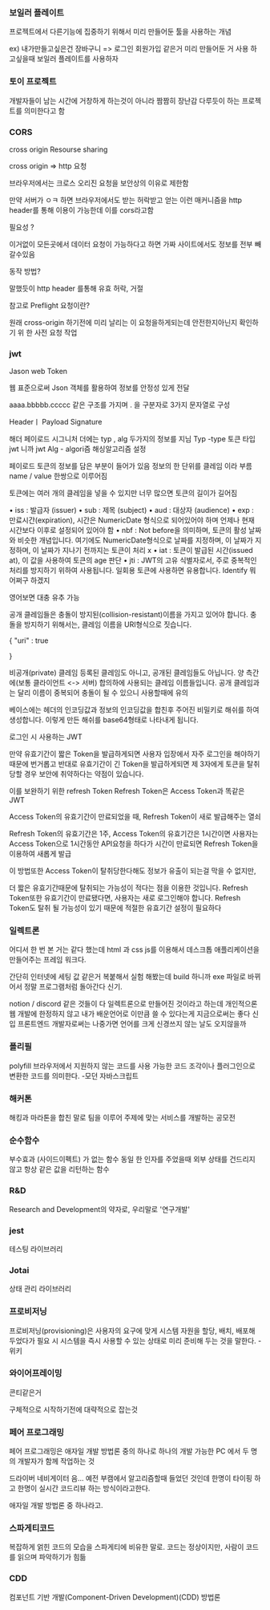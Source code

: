### 보일러 플레이트

프로젝트에서 다른기능에 집중하기 위해서 미리 만들어둔 툴을 사용하는 개념

ex) 내가만들고싶은건 장바구니 => 로그인 회원가입 같은거 미리 만들어둔 거 사용 하고싶을때 보일러 플레이트를 사용하자

### 토이 프로젝트

개발자들이 남는 시간에 거창하게 하는것이 아니라 짬짬히 장난감 다루듯이 하는 프로젝트를 의미한다고 함

### CORS

cross origin Resourse sharing

cross origin => http 요청

브라우저에서는 크로스 오리진 요청을 보안상의 이유로 제한함

만약 서버가 ㅇㅋ 하면 브라우저에서도 받는 허락받고 얻는 이런 매커니즘을 http header를 통해 이용이 가능한데 이를
cors라고함

필요성 ?

이거없이 모든곳에서 데이터 요청이 가능하다고 하면 가짜 사이트에서도 정보를 전부 빼갈수있음

동작 방법?

말했듯이 http header 를통해 유효 허락, 거절

참고로 Preflight 요청이란?

원래 cross-origin 하기전에 미리 날리는 이 요청을하게되는데 안전한지아닌지 확인하기 위 한 사전 요청 작업

### jwt

Jason web Token

웹 표준으로써
Json 객체를 활용하여 정보를 안정성 있게 전달

aaaa.bbbbb.ccccc 같은 구조를 가지며
. 을 구분자로 3가지 문자열로 구성

Headerㅣ
Payload
Signature

해더 페이로드 시그니처
더에는 typ , alg 두가지의 정보를 지님
Typ -type 토큰 타입 jwt 니까 jwt
Alg - algori즘 해싱알고리즘 설정

페이로드 토큰의 정보를 담은 부분이 들어가 있음
정보의 한 단위를 클레임 이라 부름 name / value 한쌍으로 이루어짐

토큰에는 여러 개의 클레임을 넣을 수 있지만 너무 많으면 토큰의 길이가 길어짐

• iss : 발급자 (issuer)
• sub : 제목 (subject)
• aud : 대상자 (audience)
• exp : 만료시간(expiration), 시간은 NumericDate 형식으로 되어있어야 하며 언제나 현재 시간보다 이후로 설정되어 있어야 함
• nbf : Not before을 의미하며, 토큰의 활성 날짜와 비슷한 개념입니다. 여기에도 NumericDate형식으로 날짜를 지정하며, 이 날짜가 지정하며, 이 날짜가 지나기 전까지는 토큰이 처리 x
• iat : 토큰이 발급된 시간(issued at), 이 값을 사용하여 토큰의 age 판단
• jti : JWT의 고유 식별자로서, 주로 중복적인 처리를 방지하기 위하여 사용됩니다. 일회용 토큰에 사용하면 유용합니다. Identify 뭐어쩌구 하겠지

영어보면 대충 유추 가능

공개 클레임들은 충돌이 방지된(collision-resistant)이름을 가지고 있어야 합니다. 충돌을 방지하기 위해서는, 클레임 이름을 URI형식으로 짓습니다.

{
"uri" : true

}

비공개(private) 클레임 등록된 클레임도 아니고, 공개된 클레임들도 아닙니다. 양 측간에(보통 클라이언트 <-> 서버) 합의하에 사용되는 클레임 이름들입니다. 공개 클레임과는 달리 이름이 중복되어 충돌이 될 수 있으니 사용할때에 유의

베이스에는
헤더의 인코딩값과 정보의 인코딩값을 합친후 주어진 비밀키로 해쉬를 하여 생성합니다. 이렇게 만든 해쉬를 base64형태로 나타내게 됩니다.

로그인 시 사용하는 JWT

만약 유효기간이 짧은 Token을 발급하게되면 사용자 입장에서 자주 로그인을 해야하기 때문에 번거롭고 반대로 유효기간이 긴 Token을 발급하게되면 제 3자에게 토큰을 탈취당할 경우 보안에 취약하다는 약점이 있습니다.

이를 보완하기 위한 refresh Token
Refresh Token은 Access Token과 똑같은 JWT

Access Token의 유효기간이 만료되었을 때, Refresh Token이 새로 발급해주는 열쇠

Refresh Token의 유효기간은 1주, Access Token의 유효기간은 1시간이면 사용자는 Access Token으로 1시간동안 API요청을 하다가 시간이 만료되면 Refresh Token을 이용하여 새롭게 발급

이 방법또한 Access Token이 탈취당한다해도 정보가 유출이 되는걸 막을 수 없지만,

더 짧은 유효기간때문에 탈취되는 가능성이 적다는 점을 이용한 것입니다. Refresh Token또한 유효기간이 만료됐다면, 사용자는 새로 로그인해야 합니다. Refresh Token도 탈취 될 가능성이 있기 때문에 적절한 유효기간 설정이 필요하다

### 일렉트론

어디서 한 번 본 거는 같다 했는데
html 과 css js를 이용해서 데스크톱 애플리케이션을 만들어주는 프레임 워크다.

간단히 인터넷에 세팅 값 같은거 복붙해서 실험 해봤는데 build 하니까 exe 파일로 바뀌어서 정말 프로그램처럼 돌아간다 신기.

notion / discord 같은 것들이 다 일렉트론으로 만들어진 것이라고 하는데 개인적으론 웹 개발에 한정하지 않고 내가 배운언어로 이만큼 쓸 수 있다는게 지금으로써는 좋다 신입 프론트엔드 개발자로써는 나중가면 언어를 크게 신경쓰지 않는 날도 오지않을까

### 폴리필

polyfill
브라우저에서 지원하지 않는 코드를 사용 가능한 코드 조각이나 플러그인으로 변환한 코드를 의미한다. -모던 자바스크립트

### 해커톤

해킹과 마라톤을 합친 말로 팀을 이루어 주제에 맞는 서비스를 개발하는 공모전

### 순수함수

부수효과 (사이드이펙트) 가 없는 함수 동일 한 인자를 주었을때 외부 상태를 건드리지 않고 항상 같은 값을 리턴하는 함수

### R&D

Research and Development의 약자로, 우리말로 '연구개발'

### jest

테스팅 라이브러리

### Jotai

상태 관리 라이브러리

### 프로비저닝

프로비저닝(provisioning)은 사용자의 요구에 맞게 시스템 자원을 할당, 배치, 배포해 두었다가 필요 시 시스템을 즉시 사용할 수 있는 상태로 미리 준비해 두는 것을 말한다. -위키

### 와이어프레이밍

콘티같은거

구체적으로 시작하기전에 대략적으로 잡는것

### 페어 프로그래밍

페어 프로그래밍은 애자일 개발 방법론 중의 하나로 하나의 개발 가능한 PC 에서 두 명의 개발자가 함께 작업하는 것

드라이버 네비게이터 음... 예전 부캠에서 알고리즘할때 들었던 것인데 한명이 타이핑 하고 한명이 실시간 코드리뷰 하는 방식이라고한다.

애자일 개발 방법론 중 하나라고.

### 스파게티코드

복잡하게 얽힌 코드의 모습을
스파게티에 비유한 말로. 코드는 정상이지만, 사람이 코드를 읽으며 파악하기가 힘듦

### CDD

컴포넌트 기반 개발(Component-Driven Development)(CDD) 방법론
